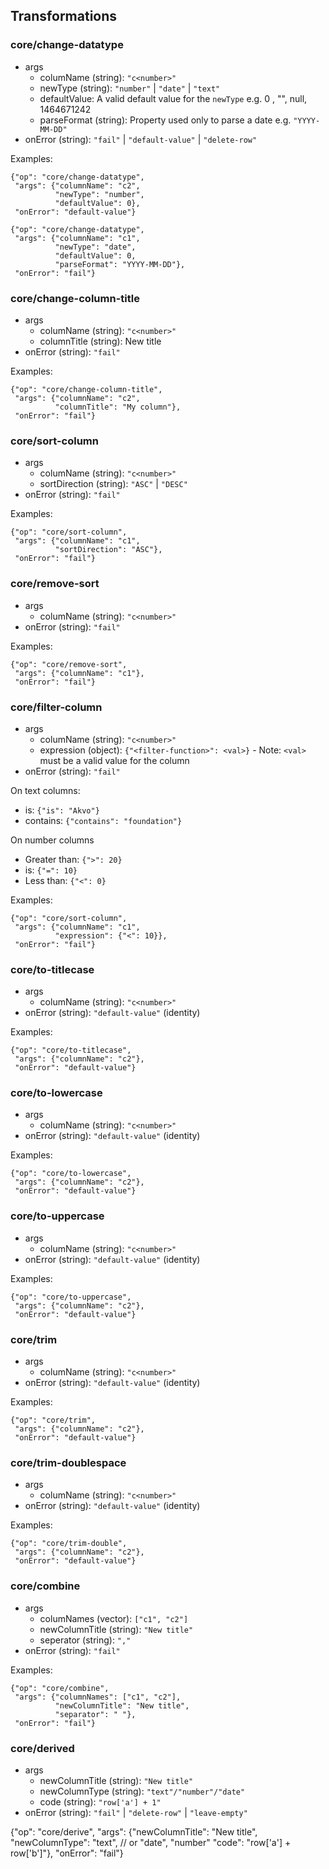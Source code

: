 ## Transformations

### core/change-datatype

* args
  * columName (string): `"c<number>"`
  * newType (string): `"number"` | `"date"` | `"text"`
  * defaultValue: A valid default value for the `newType` e.g. 0 , "", null, 1464671242
  * parseFormat (string): Property used only to parse a date e.g. `"YYYY-MM-DD"`
* onError (string): `"fail"` | `"default-value"` | `"delete-row"`

Examples:

````
{"op": "core/change-datatype",
 "args": {"columnName": "c2",
          "newType": "number",
          "defaultValue": 0},
 "onError": "default-value"}
````

````
{"op": "core/change-datatype",
 "args": {"columnName": "c1",
          "newType": "date",
          "defaultValue": 0,
          "parseFormat": "YYYY-MM-DD"},
 "onError": "fail"}
````

### core/change-column-title
* args
  * columName (string): `"c<number>"`
  * columnTitle (string): New title
* onError (string): `"fail"`

Examples:

````
{"op": "core/change-column-title",
 "args": {"columnName": "c2",
          "columnTitle": "My column"},
 "onError": "fail"}
````

### core/sort-column

* args
  * columName (string): `"c<number>"`
  * sortDirection (string): `"ASC"` | `"DESC"`
* onError (string): `"fail"`

Examples:

````
{"op": "core/sort-column",
 "args": {"columnName": "c1",
          "sortDirection": "ASC"},
 "onError": "fail"}
````

### core/remove-sort

* args
  * columName (string): `"c<number>"`
* onError (string): `"fail"`

Examples:

````
{"op": "core/remove-sort",
 "args": {"columnName": "c1"},
 "onError": "fail"}
````

### core/filter-column

* args
  * columName (string): `"c<number>"`
  * expression (object): `{"<filter-function>": <val>}` -
  Note: `<val>` must be a valid value for the column
* onError (string): `"fail"`

On text columns:
 * is: `{"is": "Akvo"}`
 * contains: `{"contains": "foundation"}`

On number columns
* Greater than: `{">": 20}`
* is: `{"=": 10}`
* Less than: `{"<": 0}`

Examples:

````
{"op": "core/sort-column",
 "args": {"columnName": "c1",
          "expression": {"<": 10}},
 "onError": "fail"}
````

### core/to-titlecase

* args
  * columName (string): `"c<number>"`
* onError (string): `"default-value"` (identity)

Examples:

````
{"op": "core/to-titlecase",
 "args": {"columnName": "c2"},
 "onError": "default-value"}
````

### core/to-lowercase

* args
  * columName (string): `"c<number>"`
* onError (string): `"default-value"` (identity)

Examples:

````
{"op": "core/to-lowercase",
 "args": {"columnName": "c2"},
 "onError": "default-value"}
````

### core/to-uppercase

* args
  * columName (string): `"c<number>"`
* onError (string): `"default-value"` (identity)

Examples:

````
{"op": "core/to-uppercase",
 "args": {"columnName": "c2"},
 "onError": "default-value"}
````

### core/trim

* args
  * columName (string): `"c<number>"`
* onError (string): `"default-value"` (identity)

Examples:

````
{"op": "core/trim",
 "args": {"columnName": "c2"},
 "onError": "default-value"}
````

### core/trim-doublespace

* args
  * columName (string): `"c<number>"`
* onError (string): `"default-value"` (identity)

Examples:

````
{"op": "core/trim-double",
 "args": {"columnName": "c2"},
 "onError": "default-value"}
````

### core/combine

* args
  * columNames (vector): `["c1", "c2"]`
  * newColumnTitle (string): `"New title"`
  * seperator (string): `","`
* onError (string): `"fail"`

Examples:

````
{"op": "core/combine",
 "args": {"columnNames": ["c1", "c2"],
          "newColumnTitle": "New title",
          "separator": " "},
 "onError": "fail"}
````

### core/derived

* args
  * newColumnTitle (string): `"New title"`
  * newColumnType (string): `"text"/"number"/"date"`
  * code (string): `"row['a'] + 1"`
* onError (string): `"fail"` | `"delete-row"` | `"leave-empty"`

{"op": "core/derive",
 "args": {"newColumnTitle": "New title",
          "newColumnType": "text", // or "date", "number"
	  "code": "row['a'] + row['b']"},
 "onError": "fail"}